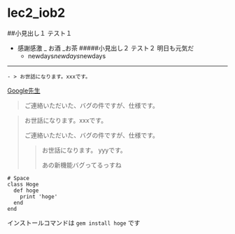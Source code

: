 # lec2_iob2

##小見出し１
テスト１
- 感謝感激
 _  お酒
        _お茶
#####小見出し２
テスト２
   明日も元気だ
    - newdays*newdays*newdays
***
    - > お世話になります。xxxです。
[Google先生](https://www.google.co.jp/)

> ご連絡いただいた、バグの件ですが、仕様です。

> お世話になります。xxxです。
> 
> ご連絡いただいた、バグの件ですが、仕様です。
>> お世話になります。 yyyです。
>> 
>> あの新機能バグってるっすね

    # Space
    class Hoge
      def hoge
        print 'hoge'
      end
    end
インストールコマンドは `gem install hoge` です

